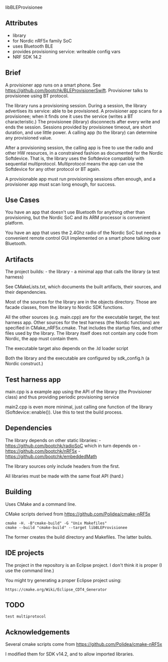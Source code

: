 libBLEProvisionee


Attributes
-
   - library
   - for Nordic nRF5x family SoC
   - uses Bluetooth BLE
   - provides provisioning service: writeable config vars
   - NRF SDK 14.2

Brief
-

A provisioner app runs on a smart phone.  See https://github.com/bootchk/BLEProvisionerSwift.  Provisioner talks to provisionee using BT protocol.

The library runs a provisioning session.
During a session, the library advertises its service: able to be provisioned.
A provisioner app scans for a provisionee; when it finds one it uses the service (writes a BT characteristic.)
The provisionee (library) disconnects after every write and ends the session.
Sessions provided by provisionee timeout, are short duration, and use little power.
A calling app (to the library) can determine any provisioned value.

After a provisioning session, the calling app is free to use the radio and other HW resources,
in a constrained fashion as documented for the Nordic Softdevice.
That is, the library uses the Softdevice compatibly with sequential multiprotocol.
Multiprotocol means the app can use the Softdevice for any other protocol or BT again.

A provisionable app must run provisioning sessions often enough,
and a provisioner app must scan long enough,
for success.

Use Cases
-

You have an app that doesn't use Bluetooth for anything other than provisioning, but the Nordic SoC and its ARM processor is convenient platform.

You have an app that uses the 2.4Ghz radio of the Nordic SoC but needs a convenient remote control GUI implemented on a smart phone talking over Bluetooth.

Artifacts
-

The project builds:
    - the library
    - a minimal app that calls the library (a test harness)
    
See CMakeLists.txt, which documents the built artifacts, their sources, and their dependencies.

Most of the sources for the library are in the objects directory.
Those are facade classes, from the library to Nordic SDK functions.

All the other sources (e.g. main.cpp) are for the executable target, the test harness app.
Other sources for the test harness (the Nordic functions) are specified in CMake_nRF5x.cmake.
That includes the startup files, and other files used by the library.
The library itself does not contain any code from Nordic, the app must contain them.

The executable target also depends on the .ld loader script

Both the library and the executable are configured by sdk_config.h (a Nordic construct.)

Test harness app
-

main.cpp is a example app using the API of the library (the Provisioner class) and thus providing 
periodic provisioning service

main2.cpp is even more minimal, just calling one function of the library (Softdevice::enable()).
Use this to test the build process.

Dependencies
-

The library depends on other static libraries:
    - https://github.com/bootchk/radioSoC
which in turn depends on
    - https://github.com/bootchk/nRF5x
    - https://github.com/bootchk/embeddedMath
    
The library sources only include headers from the first.

All libraries must be made with the same float API (hard.)


Building
-

Uses CMake and a command line.

CMake scripts derived from https://github.com/Polidea/cmake-nRF5x

    cmake -H. -B"cmake-build" -G "Unix Makefiles"
    cmake --build "cmake-build" --target libBLEProvisionee

The former creates the build directory and Makefiles.
The latter builds.

IDE projects
-

The project in the repository is an Eclipse project.
I don't think it is proper (I use the command line.)

You might try generating a proper Eclipse project using:

    https://cmake.org/Wiki/Eclipse_CDT4_Generator
    

TODO
-

    test multiprotocol
    
Acknowledgements
-

Several cmake scripts come from https://github.com/Polidea/cmake-nRF5x

I modified them for SDK v14.2, and to allow imported libraries.

